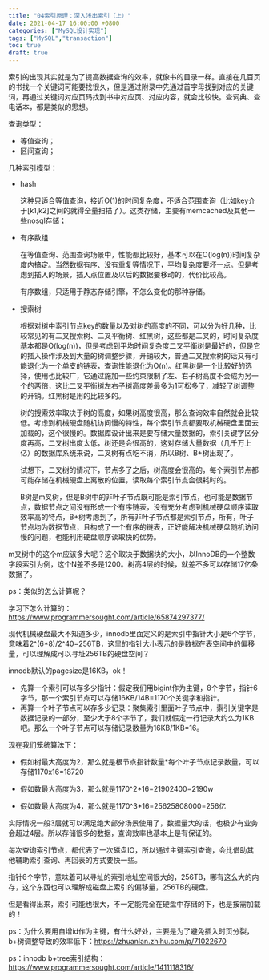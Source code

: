 ```yaml
---
title: "04索引原理：深入浅出索引（上）"
date: 2021-04-17 16:00:00 +0800
categories: ["MySQL设计实现"]
tags: ["MySQL","transaction"]
toc: true
draft: true
---
```


索引的出现其实就是为了提高数据查询的效率，就像书的目录一样。直接在几百页的书找一个关键词可能要找很久，但是通过附录中先通过首字母找到对应的关键词，再通过关键词对应页码找到书中对应页、对应内容，就会比较快。查词典、查电话本，都是类似的思想。



查询类型：

- 等值查询；
- 区间查询；



几种索引模型：

- hash

  这种只适合等值查询，接近O(1)的时间复杂度，不适合范围查询（比如key介于[k1,k2]之间的就得全量扫描了）。这类存储，主要有memcached及其他一些nosql存储；

- 有序数组

  在等值查询、范围查询场景中，性能都比较好，基本可以在O(log(n))时间复杂度内搞定。当然数据有序、没有重复等情况下，平均复杂度要坏一点。但是考虑到插入的场景，插入点位置及以后的数据要移动的，代价比较高。

  有序数组，只适用于静态存储引擎，不怎么变化的那种存储。

- 搜索树

  根据对树中索引节点key的数量以及对树的高度的不同，可以分为好几种，比较常见的有二叉搜索树、二叉平衡树、红黑树，这些都是二叉的，时间复杂度基本都是O(log(n))，但是考虑到平均时间复杂度二叉平衡树是最好的，但是它的插入操作涉及到大量的树调整步骤，开销较大，普通二叉搜索树的话又有可能退化为一个单支的链表，查询性能退化为O(n)。红黑树是一个比较好的选择，使用也比较广，它通过施加一些约束限制了左、右子树高度不会成为另一个的两倍，这比二叉平衡树左右子树高度差最多为1可松多了，减轻了树调整的开销。红黑树是用的比较多的。

  树的搜索效率取决于树的高度，如果树高度很高，那么查询效率自然就会比较低。考虑到机械硬盘随机访问慢的特性，每个索引节点都要取机械硬盘里面去加载的，这个很慢的。数据库设计出来是要存储大量数据的，索引关键字区分度再高，二叉树出度太低，树还是会很高的，这对存储大量数据（几千万上亿）的数据库系统来说，二叉树有点吃不消，所以B树、B+树出现了。

  试想下，二叉树的情况下，节点多了之后，树高度会很高的，每个索引节点都可能存储在机械硬盘上离散的位置，读取每个索引节点会很耗时的。

  B树是m叉树，但是B树中的非叶子节点既可能是索引节点，也可能是数据节点，数据节点之间没有形成一个有序链表，没有充分考虑到机械硬盘顺序读取效率高的特点，B+树考虑到了，所有非叶子节点都是索引节点，所有，叶子节点均为数据节点，且构成了一个有序的链表，正好能解决机械硬盘随机访问慢的问题，也能利用硬盘顺序读取快的优势。

m叉树中的这个m应该多大呢？这个取决于数据块的大小，以InnoDB的一个整数字段索引为例，这个N差不多是1200。树高4层的时候，就差不多可以存储17亿条数据了。



ps：类似的怎么计算呢？

学习下怎么计算的：https://www.programmersought.com/article/65874297377/

现代机械硬盘最大不知道多少，innodb里面定义的是索引中指针大小是6个字节，意味着2^(6*8)/2^40=256TB，这里的指针大小表示的是数据在表空间中的偏移量，可以理解成可以寻址256TB的硬盘空间？

innodb默认的pagesize是16KB，ok！

- 先算一个索引可以存多少指针：假定我们用bigint作为主键，8个字节，指针6字节，那一个索引节点可以存储16KB/14B=1170个关键字和指针。
- 再算一个叶子节点可以存多少记录：聚集索引里面叶子节点中，索引关键字是数据记录的一部分，至少大于8个字节了，我们就假定一行记录大约么为1KB吧。那么一个叶子节点可以存储记录数量为16KB/1KB=16。

现在我们笼统算法下：

- 假如树最大高度为2，那么就是根节点指针数量*每个叶子节点记录数量，可以存储1170x16=18720

- 假如数最大高度为3，那么就是1170^2*16=21902400=2190w

- 假如数最大高度为4，那么就是1170^3*16=25625808000=256亿

  

实际情况一般3层就可以满足绝大部分场景使用了，数据量大的话，也极少有业务会超过4层。所以存储很多的数据，查询效率也基本上是有保证的。

每次查询索引节点，都代表了一次磁盘IO，所以通过主键索引查询，会比借助其他辅助索引查询、再回表的方式要快一些。



指针6个字节，意味着可以寻址的索引地址空间很大的，256TB，哪有这么大的内存，这个东西也可以理解成磁盘上索引的偏移量，256TB的硬盘。

但是看得出来，索引可能也很大，不一定能完全在硬盘中存储的下，也是按需加载的！





ps：为什么要用自增id作为主键，有什么好处，主要是为了避免插入时页分裂，b+树调整导致的效率低下：https://zhuanlan.zhihu.com/p/71022670

ps：innodb b+tree索引结构：https://www.programmersought.com/article/1411118316/

